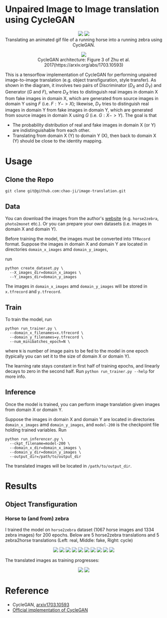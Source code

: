 # Unpaired Image to Image translation using CycleGAN

<p align='center'>
  <img src='g3doc/images/horse_zebra/horse.gif'>
  <img src='g3doc/images/horse_zebra/horse2zebra.gif'>
  <br>
  Translating an animated gif file of a running horse into a running zebra using CycleGAN.
</p>


<p align='center'>
  <img src='g3doc/images/cyclegan_arch.png'>
  <br>
  CycleGAN architecture: Figure 3 of Zhu et al. 2017(https://arxiv.org/abs/1703.10593)
</p>

This is a tensorflow implementation of CycleGAN for performing unpaired image-to-image translation (e.g. object transfiguration, style transfer). As shown in the diagram, it involves two pairs of Discriminator ($D_X$ and $D_Y$) and Generator ($G$ and $F$), where $D_X$ tries to distinguish real images in domain X from fake images in domain X, which are generated from source images in domain Y using $F$ (i.e. $F: Y->X$); likewise, $D_Y$ tries to distinguish real images in domain Y from fake images in domain Y, which are generated from source images in domain X using $G$ (i.e. $G: X->Y$). The goal is that 
* The probability distribution of real and fake images in domain X (or Y) are indistinguishable from each other.
* Translating from domain X (Y) to domain Y (X), then back to domain X (Y) should be close to the identity mapping.

# Usage
## Clone the Repo

```
git clone git@github.com:chao-ji/image-translation.git
```

## Data 
You can download the images from the author's [website](https://people.eecs.berkeley.edu/~taesung_park/CycleGAN/datasets) (e.g. `horse2zebra`, `photo2monet` etc.). Or you can prepare your own datasets (i.e. images in domain X and domain Y). 

Before training the model, the images must be converted into `TFRecord` format. Suppose the images in domain X and domain Y are located in directories `domain_x_images` amd `domain_y_images`,

run

```
python create_dataset.py \
  --X_images_dir=domain_x_images \
  --Y_images_dir=domain_y_images
```
The images in `domain_x_images` amd `domain_y_images` will be stored in `x.tfrecord` and `y.tfrecord`.

## Train
To train the model, run
```
python run_trainer.py \
  --domain_x_filenames=x.tfrecord \
  --domain_y_filenames=y.tfrecord \
  --num_minibatches_epoch=N \
```
where `N` is number of image pairs to be fed to the model in one epoch (typically you can set it to the size of domain X or domain Y).

The learning rate stays constant in first half of training epochs, and linearly decays to zero in the second half. Run `python run_trainer.py --help` for more info.

## Inference
Once the model is trained, you can perform image translation given images from domain X or domain Y.

Suppose the images in domain X and domain Y are located in directories `domain_x_images` amd `domain_y_images`, and `model-200` is the checkpoint file holding trained variables. Run

```
python run_inferencer.py \
  --ckpt_filename=model-200 \
  --domain_x_dir=domain_x_images \
  --domain_y_dir=domain_y_images \
  --output_dir=/path/to/output_dir
```

The translated images will be located in `/path/to/output_dir`.

# Results
## Object Transfiguration
### Horse to (and from) zebra 
I trained the model on `horse2zebra` dataset (1067 horse images and 1334 zebra images) for 200 epochs. Below are 5 horse2zebra translations and 5 zebra2horse translations (Left: real, Middle: fake, Right: cycle) 
<p align='center'>
  <img src='g3doc/images/horse_zebra/n02381460_1160.jpg.png'>
  <img src='g3doc/images/horse_zebra/n02381460_4240.jpg.png'>
  <img src='g3doc/images/horse_zebra/n02381460_4640.jpg.png'>
  <img src='g3doc/images/horse_zebra/n02381460_5090.jpg.png'>
  <img src='g3doc/images/horse_zebra/n02381460_8900.jpg.png'>
  <img src='g3doc/images/horse_zebra/n02391049_1430.jpg.png'>
  <img src='g3doc/images/horse_zebra/n02391049_3010.jpg.png'>
  <img src='g3doc/images/horse_zebra/n02391049_400.jpg.png'>
  <img src='g3doc/images/horse_zebra/n02391049_7860.jpg.png'>
  <img src='g3doc/images/horse_zebra/n02391049_9680.jpg.png'>
</p>

The translated images as training progresses:

<p align='center'>
  <img src='g3doc/images/horse_zebra/horse2zebra_progress.gif'>
  <img src='g3doc/images/horse_zebra/zebra2horse_progress.gif'>
</p>

# Reference
* CycleGAN, [arxiv1703.10593](https://arxiv.org/abs/1703.10593)
* [Official implementation of CycleGAN](https://junyanz.github.io/CycleGAN/)
